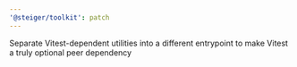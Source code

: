 ```yaml
---
'@steiger/toolkit': patch
---
```


Separate Vitest-dependent utilities into a different entrypoint to make Vitest a truly optional peer dependency
